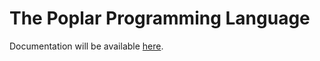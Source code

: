 # The Poplar Programming Language

Documentation will be available [here](https://thistent.github.io/poplar-lang/).
